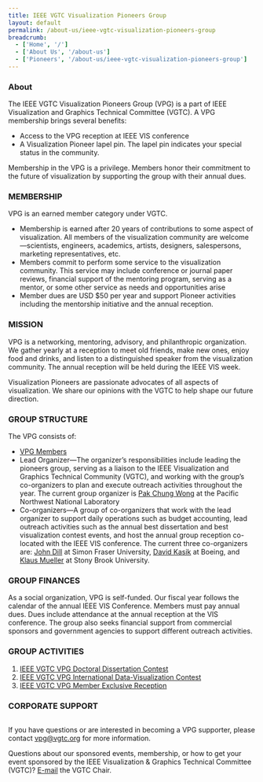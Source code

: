 ```yaml
---
title: IEEE VGTC Visualization Pioneers Group
layout: default
permalink: /about-us/ieee-vgtc-visualization-pioneers-group
breadcrumb:
  - ['Home', '/']
  - ['About Us', '/about-us']
  - ['Pioneers', '/about-us/ieee-vgtc-visualization-pioneers-group']
---
```



### About

The IEEE VGTC Visualization Pioneers Group (VPG) is a part of IEEE Visualization and Graphics Technical Committee (VGTC). A VPG membership brings several benefits:
  
- Access to the VPG reception at IEEE VIS conference
- A Visualization Pioneer lapel pin. The lapel pin indicates your special status in the community. 

Membership in the VPG is a privilege. Members honor their commitment to the future of visualization by supporting the group with their annual dues.

   

### MEMBERSHIP

VPG is an earned member category under VGTC.
  
- Membership is earned after 20 years of contributions to some aspect of visualization. All members of the visualization community are welcome&mdash;scientists, engineers, academics, artists, designers, salespersons, marketing representatives, etc.
- Members commit to perform some service to the visualization community. This service may include conference or journal paper reviews, financial support of the mentoring program, serving as a mentor, or some other service as needs and opportunities arise
- Member dues are USD $50 per year and support Pioneer activities including the mentorship initiative and the annual reception.

   

 ### MISSION

VPG is a networking, mentoring, advisory, and philanthropic organization. We gather yearly at a reception to meet old friends, make new ones, enjoy food and drinks, and listen to a distinguished speaker from the visualization community. The annual reception will be held during the IEEE VIS week.

Visualization Pioneers are passionate advocates of all aspects of visualization. We share our opinions with the VGTC to help shape our future direction.

   

 ### GROUP STRUCTURE

The VPG consists of:
  
- <a href="http://vacommunity.org/ieeevpg/members/">VPG Members</a>
- Lead Organizer&mdash;The organizer&rsquo;s responsibilities include leading the pioneers group, serving as a liaison to the IEEE Visualization and Graphics Technical Community (VGTC), and working with the group&rsquo;s co-organizers to plan and execute outreach activities throughout the year. The current group organizer is <a href="https://www.linkedin.com/in/pakchungwong">Pak Chung Wong</a> at the Pacific Northwest National Laboratory
- Co-organizers&mdash;A group of co-organizers that work with the lead organizer to support daily operations such as budget accounting, lead outreach activities such as the annual best dissertation and best visualization contest events, and host the annual group reception co-located with the IEEE VIS conference. The current three co-organizers are: <a href="https://ca.linkedin.com/pub/john-dill/7/67/424">John Dill</a> at Simon Fraser University, <a href="https://www.linkedin.com/pub/dave-kasik/1/606/a63">David Kasik</a> at Boeing, and <a href="https://www.linkedin.com/pub/klaus-mueller/1/1a/6a8">Klaus Mueller</a> at Stony Brook University.

   

 ### GROUP FINANCES

As a social organization, VPG is self-funded. Our fiscal year follows the calendar of the annual IEEE VIS Conference. Members must pay annual dues. Dues include attendance at the annual reception at the VIS conference. The group also seeks financial support from commercial sponsors and government agencies to support different outreach activities.

   

### GROUP ACTIVITIES

1. <a href="http://vacommunity.org/ieeevpg/bestthesis/">IEEE VGTC VPG Doctoral Dissertation Contest</a>
2. <a href="http://vacommunity.org/ieeevpg/viscontest/">IEEE VGTC VPG International Data-Visualization Contest</a>
3. <a href="http://vacommunity.org/ieeevpg/reception/">IEEE VGTC VPG Member Exclusive Reception</a>


### CORPORATE SUPPORT

<a href="http://www.research.ibm.com" target="_blank"><img alt="" src="/media/IBM_Research.png" /></a><a href="http://www.pnnl.gov" target="_blank"><img alt="" src="/media/PNNL.png" style="padding-left: 40px; padding-right: 40px;" /></a><a href="http://www.act.org" target="_blank"><img alt="" src="/media/ACT_blue.png" /></a>


If you have questions or are interested in becoming a VPG supporter, please contact <a href="mailto:vpg@vgtc.org">vpg@vgtc.org</a> for more information.

Questions about our sponsored events, membership, or how to get your event sponsored by the IEEE Visualization &amp; Graphics Technical Committee (VGTC)? <a href="mailto:chair@vgtc.org">E-mail</a> the VGTC Chair.

